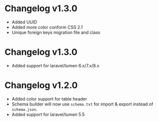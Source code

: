 # Changelog v1.3.0
 - Added UUID
 - Added more color conform CSS 2.1
 - Unique foreign keys migration file and class
 
# Changelog v1.3.0
 - Added support for laravel/lumen 6.x/7.x/8.x

# Changelog v1.2.0
 - Added color support for table header
 - Schema builder will now use `schema.txt` for import & export instead of `schema.json`.
 - Added support for laravel/lumen 5.5
